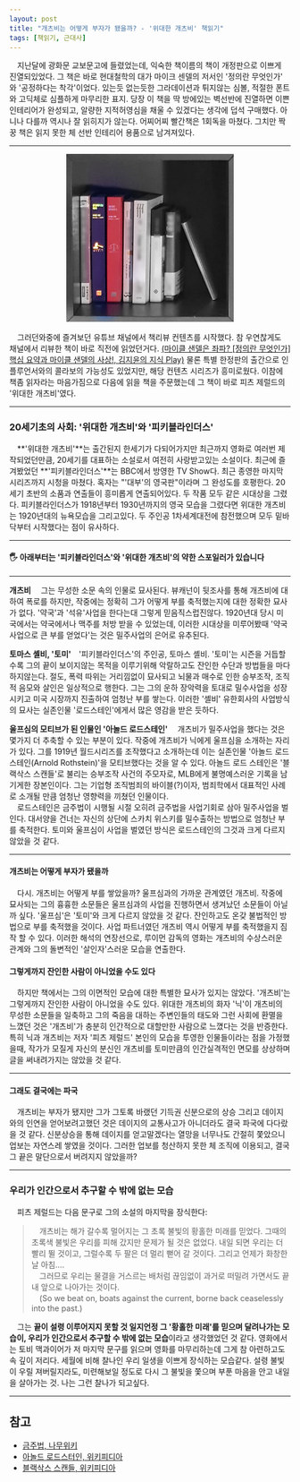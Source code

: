 ```yaml
---
layout: post
title: "개츠비는 어떻게 부자가 됐을까? - '위대한 개츠비' 책읽기"
tags: [책읽기, 근대사]
---
```

　지난달에 광화문 교보문고에 들렸었는데, 익숙한 책이름의 책이 개정판으로 이쁘게 진열되있었다. 그 책은 바로 현대철학의 대가 마이크 센델의 저서인 '정의란 무엇인가' 와 '공정하다는 착각'이었다. 있는듯 없는듯한 그라데이션과 튀지않는 심볼, 적절한 폰트와 고딕체로 심플하게 마무리한 표지. 당장 이 책을 딱 방에있는 벽선반에 진열하면 이쁜 인테리어가 완성되고, 알량한 지적허영심을 채울 수 있겠다는 생각에 덥석 구매했다. 아니나 다를까 역시나 잘 읽히지가 않는다. 어찌어찌 빨간책은 1회독을 마쳤다. 그치만 짝꿍 책은 읽지 못한 체 선반 인테리어 용품으로 남겨져있다.
<!--more-->
<hr/>

<p align="center" style="color:gray">
  <img src="/public/img/2022-06-25-gatsby_1.jpg" style="padding: 0;margin:0;">
</p>

　그러던와중에 즐겨보던 유튜브 채널에서 책리뷰 컨텐츠를 시작했다. 참 우연찮게도 채널에서 리뷰한 책이 바로 직전에 읽었던거다. [(마이클 샌델은 좌파? [정의란 무엇인가] 핵심 요약과 마이클 샌델의 사상!, 김지윤의 지식 Play)](https://www.youtube.com/watch?v=80TIm2c1Pnw) 물론 특별 한정판의 출간으로 인플루언서와의 콜라보의 가능성도 있었지만, 해당 컨텐츠 시리즈가 흥미로웠다. 이참에 책좀 읽자라는 마음가짐으로 다음에 읽을 책을 주문했는데 그 책이 바로 피츠 제럴드의 '위대한 개츠비'였다.

<hr/>

### **20세기초의 사회: '위대한 개츠비'와 '피키블라인더스'**
　**'위대한 개츠비'**는 출간된지 한세기가 다되어가지만 최근까지 영화로 여러번 제작되었던만큼, 20세기를 대표하는 소설로서 여전히 사랑받고있는 소설이다. 최근에 즐겨봤었던 **'피키블라인더스'**는 BBC에서 방영한 TV Show다. 최근 종영한 마지막 시리즈까지 시청을 마쳤다. 혹자는 "'대부'의 영국판"이라며 그 완성도를 호평한다. 20세기 초반의 소품과 연출들이 흥미롭게 연출되어있다. 두 작품 모두 같은 시대상을 그렸다. 피키블라인더스가 1918년부터 1930년까지의 영국 모습을 그렸다면 위대한 개츠비는 1920년대의 뉴욕모습을 그리고있다. 두 주인공 1차세계대전에 참전했으며 모두 밑바닥부터 시작했다는 점이 유사하다.
<hr/>

#### 🖐 **아래부터는 '피키블라인더스'와 '위대한 개츠비'의 약한 스포일러가 있습니다**

<hr/>

**개츠비**
　그는 무성한 소문 속의 인물로 묘사된다. 뷰캐넌이 뒷조사를 통해 개츠비에 대하여 폭로를 하지만, 작중에는 정확히 그가 어떻게 부를 축적했는지에 대한 정확한 묘사가 없다. '약국'과 '석유'사업을 한다는대 그렇게 믿음직스럽진않다. 1920년대 당시 미국에서는 약국에서나 맥주를 처방 받을 수 있었는데, 이러한 시대상을 미루어봤때 '약국사업으로 큰 부를 얻었다'는 것은 밀주사업의 은어로 유추된다.

**토마스 셸비, '토미'**　'피키블라인더스'의 주인공, 토마스 셸비. '토미'는 시즌을 거듭할수록 그의 끝이 보이지않는 목적을 이루기위해 악랄하고도 잔인한 수단과 방법들을 마다하지않는다. 절도, 폭력 따위는 거리낌없이 묘사되고 뇌물과 매수로 인한 승부조작, 조직적 음모와 살인은 일상적으로 행한다. 그는 그의 운하 장악력을 토대로 밀수사업을 성장시키고 미국 시장까지 진출하여 엄청난 부를 쌓는다. 이러한 '셸비' 유한회사의 사업방식의 묘사는 실존인물 '로드스테인'에게서 많은 영감을 받은 듯하다.

**울프심의 모티브가 된 인물인 '아놀드 로드스테인'**
　개츠비가 밀주사업을 했다는 것은 몇가지 더 추축할 수 있는 부분이 있다. 작중에 개츠비가 닉에게 울프심을 소개하는 자리가 있다. 그를 1919년 월드시리즈를 조작했다고 소개하는데 이는 실존인물 '아놀드 로드스테인(Arnold Rothstein)'을 모티브했다는 것을 알 수 있다. 아놀드 로드 스테인은 '블랙삭스 스캔들'로 불리는 승부조작 사건의 주모자로, MLB에게 불명예스러운 기록을 남기게한 장본인이다. 그는 기업형 조직범죄의 바이블(?)이자, 범죄학에서 대표적인 사례로 소개될 만큼 엄청난 영향력을 끼쳤던 인물이다. <br/>
　로드스테인은 금주법이 시행될 시절 오히려 금주법을 사업기회로 삼아 밀주사업을 벌인다. 대서양을 건너는 자신의 상단에 스카치 위스키를 밀수출하는 방법으로 엄청난 부를 축적한다. 토미와 울프심이 사업을 벌였던 방식은 로드스테인의 그것과 크게 다르지않았을 것 같다.

<hr/>

#### **개츠비는 어떻게 부자가 됐을까**
　다시. 개츠비는 어떻게 부를 쌓았을까? 울프심과의 가까운 관계였던 개츠비. 작중에 묘사되는 그의 흉흉한 소문들은 울프심과의 사업을 진행하면서 생겨났던 소문들이 아닐까 싶다. '울프심'은 '토미'와 크게 다르지 않았을 것 같다. 잔인하고도 온갖 불법적인 방법으로 부를 축적했을 것이다. 사업 파트너였던 개츠비 역시 어떻게 부를 축적했을지 짐작 할 수 있다. 이러한 해석의 연장선으로, 루이먼 감독의 영화는 개츠비의 수상스러운 관계와 그의 돌변적인 '살인자'스러운 모습을 연출한다.

#### **그렇게까지 잔인한 사람이 아니었을 수도 있다**
　하지만 책에서는 그의 이면적인 모습에 대한 특별한 묘사가 있지는 않았다. '개츠비'는 그렇게까지 잔인한 사람이 아니었을 수도 있다. 위대한 개츠비의 화자 '닉'이 개츠비의 무성한 소문들을 일축하고 그의 죽음을 대하는 주변인들의 태도와 그런 사회에 환멸을 느꼈던 것은 '개츠비'가 충분히 인간적으로 대할만한 사람으로 느꼈다는 것을 반증한다. 특히 닉과 개츠비는 저자 '피츠 제럴드' 본인의 모습을 투영한 인물들이라는 점을 가정했을때, 작가가 모질게 자신의 분신인 개츠비를 토미만큼의 인간실격적인 면모를 상상하며 글을 써내려가지는 않았을 것 같다.

<hr/>

#### **그래도 결국에는 파국**
　개츠비는 부자가 됐지만 그가 그토록 바랬던 기득권 신분으로의 상승 그리고 데이지와의 인연을 얻어보려고했던 것은 데이지의 교통사고가 아니더라도 결국 파국에 다다랐을 것 같다. 신분상승을 통해 데이지를 얻고말겠다는 열망을 너무나도 간절히 쫓았으니 업보는 자연스레 쌓였을 것이다. 그러한 업보를 청산하지 못한 체 조직에 이용되고, 결국 그 끝은 말단으로서 버려지지 않았을까?

<hr/>

### **우리가 인간으로서 추구할 수 밖에 없는 모습**
　피츠 제럴드는 다음 문구로 그의 소설의 마지막을 장식한다:
> 　개츠비는 해가 갈수록 멀어지는 그 초록 불빛의 황홀한 미래를 믿었다. 그때의 초록색 불빛은 우리를 피해 갔지만 문제가 될 것은 없었다. 내일 되면 우리는 더 빨리 뛸 것이고, 그럴수록 두 팔은 더 멀리 뻗어 갈 것이다. 그리고 언제가 화창한 날 아침….<br/>
> 　그러므로 우리는 물결을 거스르는 배처럼 끊임없이 과거로 떠밀려 가면서도 끝내 앞으로 나아가는 것이다.<br/>
> 　(So we beat on, boats against the current, borne back ceaselessly into the past.)

　그는 **끝이 설령 이루어지지 못할 것 일지언정 그 '황홀한 미래'를 믿으며 달려나가는 모습이, 우리가 인간으로서 추구할 수 밖에 없는 모습**이라고 생각했었던 것 같다. 영화에서는 토비 맥과이어가 저 마지막 문구를 읽으며 영화를 마무리하는데 그게 참 아련하고도 속 깊이 저리다. 세월에 비해 찰나인 우리 일생을 이쁘게 장식하는 모습같다. 설령 불빛이 우릴 져버릴지라도, 미련해보일 정도로 다시 그 불빛을 쫓으며 부푼 마음을 안고 내일을 살아가는 것. 나는 그런 찰나가 되고싶다.

<hr/>

## 참고
- [금주법, 나무위키](https://namu.wiki/w/%EA%B8%88%EC%A3%BC%EB%B2%95/%EB%AF%B8%EA%B5%AD)
- [아놀드 로드스터인, 위키피디아](https://en.wikipedia.org/wiki/Arnold_Rothstein)
- [블랙삭스 스캔들, 위키피디아](https://en.wikipedia.org/wiki/Black_Sox_Scandal)